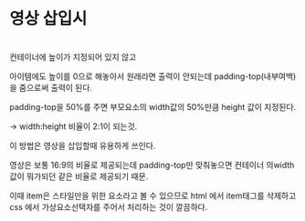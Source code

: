 # 영상 삽입시

ㅤ  
컨테이너에 높이가 지정되어 있지 않고

아이템에도 높이를 0으로 해놓아서 원래라면 출력이 안되는데 padding-top(내부여백)을 줌으로써 출력이 된다.

padding-top을 50%를 주면 부모요소의 width값의 50%만큼 height 값이 지정된다.

-> width:height 비율이 2:1이 되는것.

이 방법은 영상을 삽입할때 유용하게 쓰인다.

영상은 보통 16:9의 비율로 제공되는데 padding-top만 맞춰놓으면 컨테이너 의width값이 뭐가되던 같은 비율로 제공되기 때문.

이때 item은 스타일만을 위한 요소라고 볼 수 있으므로 html 에서 item태그를 삭제하고 css 에서 가상요소선택자를 주어서 처리하는 것이 깔끔하다.
